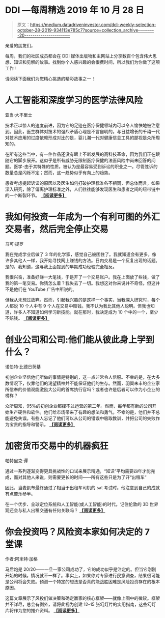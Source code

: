 # DDI —每周精选 2019 年 10 月 28 日

> 原文：<https://medium.datadriveninvestor.com/ddi-weekly-selection-october-28-2019-934113e785c7?source=collection_archive---------20----------------------->

亲爱的朋友们，

每周，我们的社区成员都会在 DDI 媒体出版物和主网站上分享数百个包含伟大思想、知识和见解的故事。找到你个人感兴趣的会很费时间，所以我们为你做了这项工作！

请阅读下面我们为您精心挑选的精彩故事之一！

# 人工智能和深度学习的医学法律风险

亚当·大不里士

技术正以惊人的速度前进，因为它的足迹在医疗保健领域内可以令人愉快地被注意到。因此，医生群体对技术的强烈矛盾心理是不言自明的。与日益增长的千禧一代对技术应用的过度依赖形成对比的是，婴儿潮一代对健康信息工具的鄙视是众所周知的。

在所有这些当中，有一件作品还没有跟上不断发展的高科技革命，因为我们正在跟随它的脚步展开。这似乎是所有威胁无限制医疗保健的法医风险中尚未回答的问题。医学-由于其特殊的性质，被认为是最容易受到诉讼的职业之一。尽管胜诉的数量总是闪烁不定；然而，这一趋势似乎有向上的趋势。

患者考虑提起诉讼的原因以及医生如何打破护理标准各不相同，但总体而言，如果深入研究，除了偏离护理标准之外，人们往往能够发现医生和患者之间的纽带链中的一个断裂环节。 [**【阅读更多】**](https://www.datadriveninvestor.com/2019/10/24/medico-legal-perils-of-artificial-intelligence-and-deep-learning/)

# 我如何投资一年成为一个有利可图的外汇交易者，然后完全停止交易

马可·提罗

我在完成学业后做了 3 年的化学家，感觉自己被困住了。我就知道会有更多。像许多其他人一样，我开始寻找网上赚钱的方法。日内交易是一个反复出现的话题。是的，我知道，这与我上面提到的早期成功经验完全相反。

我很兴奋，准备好赚一大笔钱，于是开了一个交易账户。我在上面放了些钱，做了我的第一笔交易。你猜怎么着？我失去了一切。我想这对你来说并不奇怪，但这并不是他们在 YouTube 广告中所说的。

但我从未想过放弃。然而，引起我兴趣的是这样一个事实，当我深入研究时，每个人都说 10 个人中有 9 个人在交易中赔钱。我不认为我比其他人聪明。但我也知道，许多人不知道如何学习新技能。就在那时，我决定成为 10 个中的一个，至少不赔钱。 [**【阅读更多】**](https://www.datadriveninvestor.com/2019/10/19/how-i-invested-one-year-in-becoming-a-profitable-forex-trader/)

# 创业公司和公司:他们能从彼此身上学到什么？

诺伯特·比德日茨基

初创企业坚信他们所做的事情是特别的，这一点非常令人信服。不幸的是，在大多数情况下，仅靠他们的渴望精神并不能保证他们的生存。然而，羽翼未丰的企业家所信奉的价值观能激励大公司的首席执行官吗？或者也许是后者可以作为小企业的榜样？​

众所周知，95%的初创企业都撑不过运营的第二年。然而，每年都有新的公司开始生产硬件和软件。他们给市场带来了有趣的想法和勇气。不幸的是，他们并不总能避免失误。有些人忘记了他们可以从公司的错误中吸取教训，并把公司的失败作为宝贵的指导和警示。 [**【阅读更多】**](https://www.datadriveninvestor.com/2019/10/25/startups-and-corporations/)

# 加密货币交易中的机器疯狂

帕特里克·谭

通过一系列逐渐变得更具挑战性的口试来展示精通，“知识”平均需要四年才能完成，而对其他人来说，则需要更长的时间——所有这些只是为了开“出租车”

因此，当麦凯布最终通过了相当于出租车司机的 sat 考试时，他注意到自己的成就有点苦乐参半。

在一个优步、全球定位系统和人工智能(或人工智能)的时代，记住伦敦的 3D 世界观还会与私人出租交通有任何关联吗？ [**【阅读更多】**](https://medium.com/datadriveninvestor/machine-madness-in-cryptocurrency-trading-57430c575c4d)

# 你会投资吗？风险资本家如何决定的 7 堂课

作者:阿米特·加格

马后炮是 20/20——一旦一家公司成功了，它的成功似乎是注定的。但当它刚刚开始的时候，情况就不一样了。事实上，如果你对专家进行民意调查，结果很可能是公司将会失败。预测一个特定的想法是否真的能战胜困难是风险投资存在的根本原因。

这篇文章展示了风投们做决策和确定赢家的核心框架——就像上图中的微软。框架并不详尽，总会有例外，请将此视为创建 12–15 张幻灯片的实用指南，这些幻灯片将作为您的推介资料。 [**【阅读更多】**](https://www.datadriveninvestor.com/2019/10/21/would-you-have-invested-7-lessons-in-in-how-venture-capitalists-decide/)